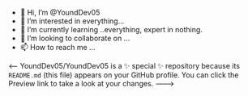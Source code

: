 - 👋 Hi, I’m @YoundDev05
- 👀 I’m interested in everything...
- 🌱 I’m currently learning ..everything, expert in nothing.
- 💞️ I’m looking to collaborate on ...
- 📫 How to reach me ...

<--
YoundDev05/YoundDev05 is a ✨ special ✨ repository because its `README.md` (this file) appears on your GitHub profile.
You can click the Preview link to take a look at your changes.
--->
